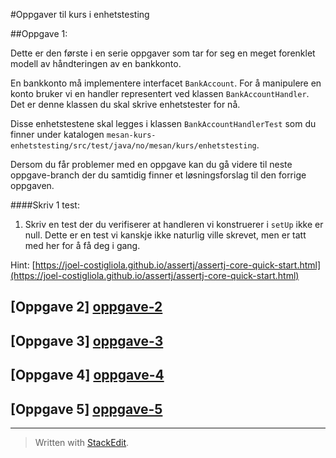#Oppgaver til kurs i enhetstesting

##Oppgave 1:

Dette er den første i en serie oppgaver som tar for seg en meget forenklet modell av håndteringen av en bankkonto.

En bankkonto må implementere interfacet `BankAccount`. For å manipulere en konto bruker vi en handler representert ved klassen `BankAccountHandler`. Det er denne klassen du skal skrive enhetstester for nå. 

Disse enhetstestene skal legges i klassen `BankAccountHandlerTest` som du finner under katalogen `mesan-kurs-enhetstesting/src/test/java/no/mesan/kurs/enhetstesting`.

Dersom du får problemer med en oppgave kan du gå videre til neste oppgave-branch der du samtidig finner et løsningsforslag til den forrige oppgaven.

####Skriv 1 test:

 1. Skriv en test der du verifiserer at handleren vi konstruerer i `setUp` ikke er null. Dette er en test vi kanskje ikke naturlig ville skrevet, men er tatt med her for å få deg i gang.

Hint:  [https://joel-costigliola.github.io/assertj/assertj-core-quick-start.html](https://joel-costigliola.github.io/assertj/assertj-core-quick-start.html)

## [Oppgave 2] [oppgave-2]
## [Oppgave 3] [oppgave-3]
## [Oppgave 4] [oppgave-4]
## [Oppgave 5] [oppgave-5]
----------

> Written with [StackEdit](https://stackedit.io/).

[oppgave-1]: https://github.com/mesan/kurs-enhetstesting/tree/oppgave-1
[oppgave-2]: https://github.com/mesan/kurs-enhetstesting/tree/oppgave-2
[oppgave-3]: https://github.com/mesan/kurs-enhetstesting/tree/oppgave-3
[oppgave-4]: https://github.com/mesan/kurs-enhetstesting/tree/oppgave-4
[oppgave-5]: https://github.com/mesan/kurs-enhetstesting/tree/oppgave-5
